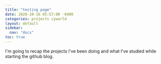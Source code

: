 ```yaml
---
title: "testing page"
date: 2020-10-16 05:57:00 -0400
categories: projects cyworld
layout: default
sidebar:
  nav: "docs"
toc: true
---
```

I'm going to recap the projects I've been doing and what I've studied while starting the github blog.
